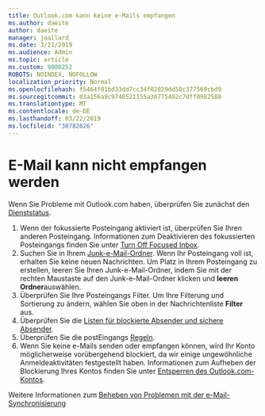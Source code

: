 ```yaml
---
title: Outlook.com kann keine e-Mails empfangen
ms.author: daeite
author: daeite
manager: joallard
ms.date: 3/21/2019
ms.audience: Admin
ms.topic: article
ms.custom: 9000252
ROBOTS: NOINDEX, NOFOLLOW
localization_priority: Normal
ms.openlocfilehash: f5464f01bd33dd7cc34f02829dd50c377569cbd9
ms.sourcegitcommit: 03a156a9c9740521155a30775492c7dff0982588
ms.translationtype: MT
ms.contentlocale: de-DE
ms.lasthandoff: 03/22/2019
ms.locfileid: "30782626"
---
```

# <a name="cant-receive-email"></a>E-Mail kann nicht empfangen werden

Wenn Sie Probleme mit Outlook.com haben, überprüfen Sie zunächst den [Dienststatus](https://go.microsoft.com/fwlink/p/?linkid=837482).

1. Wenn der fokussierte Posteingang aktiviert ist, überprüfen Sie Ihren anderen Posteingang. Informationen zum Deaktivieren des fokussierten Posteingangs finden Sie unter [Turn Off Focused Inbox](https://support.office.com/article/f714d94d-9e63-4217-9ccb-6cb2986aa1b2).
1. Suchen Sie in Ihrem [Junk-e-Mail-Ordner](https://outlook.live.com/mail/junkemail). Wenn Ihr Posteingang voll ist, erhalten Sie keine neuen Nachrichten. Um Platz in Ihrem Posteingang zu erstellen, leeren Sie Ihren Junk-e-Mail-Ordner, indem Sie mit der rechten Maustaste auf den Junk-e-Mail-Ordner klicken und **leeren Ordner**auswählen.
1. Überprüfen Sie Ihre Posteingangs Filter. Um Ihre Filterung und Sortierung zu ändern, wählen Sie oben in der Nachrichtenliste **Filter** aus.
1. Überprüfen Sie die [Listen für blockierte Absender und sichere Absender](https://outlook.live.com/mail/options/mail/junkEmail).
1. Überprüfen Sie die postEingangs [Regeln](https://outlook.live.com/mail/options/mail/rules).
1. Wenn Sie keine e-Mails senden oder empfangen können, wird Ihr Konto möglicherweise vorübergehend blockiert, da wir einige ungewöhnliche Anmeldeaktivitäten festgestellt haben. Informationen zum Aufheben der Blockierung Ihres Kontos finden Sie unter [Entsperren des Outlook.com-Kontos](https://support.office.com/article/f4ad2701-d166-4d8b-8a6a-9af2a1f8a4c4).

Weitere Informationen zum [Beheben von Problemen mit der e-Mail-Synchronisierung](https://support.office.com/article/d39e3341-8d79-4bf1-b3c7-ded602233642)